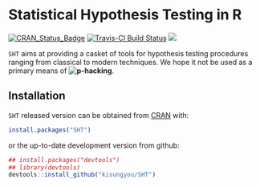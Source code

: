 
<!-- README.md is generated from README.Rmd. Please edit that file -->

# Statistical Hypothesis Testing in R

[![CRAN\_Status\_Badge](http://www.r-pkg.org/badges/version/SHT?color=green)](https://cran.r-project.org/package=SHT)
[![Travis-CI Build
Status](https://travis-ci.org/kisungyou/SHT.svg?branch=master)](https://travis-ci.org/kisungyou/SHT)
[![](https://cranlogs.r-pkg.org/badges/SHT)](https://cran.r-project.org/package=SHT)

`SHT` aims at providing a casket of tools for hypothesis testing
procedures ranging from classical to modern techniques. We hope it not
be used as a primary means of
**![p](https://latex.codecogs.com/png.image?%5Cdpi%7B110%7D&space;%5Cbg_white&space;p "p")-hacking**.

## Installation

`SHT` released version can be obtained from
[CRAN](https://CRAN.R-project.org/package=SHT) with:

``` r
install.packages("SHT")
```

or the up-to-date development version from github:

``` r
## install.packages("devtools")
## library(devtools)
devtools::install_github("kisungyou/SHT")
```
